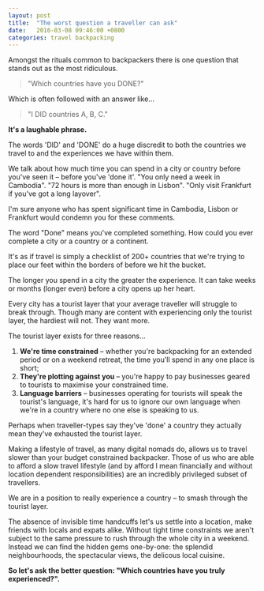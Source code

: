 ```yaml
---
layout: post
title:  "The worst question a traveller can ask"
date:   2016-03-08 09:46:00 +0800
categories: travel backpacking
---
```


Amongst the rituals common to backpackers there is one question that stands out as the most ridiculous.

> "Which countries have you DONE?"

Which is often followed with an answer like...

> "I DID countries A, B, C."

**It's a laughable phrase.**

The words 'DID' and 'DONE' do a huge discredit to both the countries we travel to and the experiences we have within them.

We talk about how much time you can spend in a city or country before you've seen it – before you've 'done it'. "You only need a week in Cambodia". "72 hours is more than enough in Lisbon". "Only visit Frankfurt if you've got a long layover".

I'm sure anyone who has spent significant time in Cambodia, Lisbon or Frankfurt would condemn you for these comments.

The word "Done" means you've completed something. How could you ever complete a city or a country or a continent.

It's as if travel is simply a checklist of 200+ countries that we're trying to place our feet within the borders of before we hit the bucket.

The longer you spend in a city the greater the experience. It can take weeks or months (longer even) before a city opens up her heart.

Every city has a tourist layer that your average traveller will struggle to break through. Though many are content with experiencing only the tourist layer, the hardiest will not. They want more.

The tourist layer exists for three reasons...

1. **We're time constrained** – whether you're backpacking for an extended period or on a weekend retreat, the time you'll spend in any one place is short;
2. **They're plotting against you** – you're happy to pay businesses geared to tourists to maximise your constrained time.
3. **Language barriers** – businesses operating for tourists will speak the tourist's language, it's hard for us to ignore our own language when we're in a country where no one else is speaking to us.

Perhaps when traveller-types say they've 'done' a country they actually mean they've exhausted the tourist layer.

Making a lifestyle of travel, as many digital nomads do, allows us to travel slower than your budget constrained backpacker. Those of us who are able to afford a slow travel lifestyle (and by afford I mean financially and without location dependent responsibilities) are an incredibly privileged subset of travellers.

We are in a position to really experience a country – to smash through the tourist layer.

The absence of invisible time handcuffs let's us settle into a location, make friends with locals and expats alike. Without tight time constraints we aren't subject to the same pressure to rush through the whole city in a weekend. Instead we can find the hidden gems one-by-one: the splendid neighbourhoods, the spectacular views, the delicous local cuisine.

**So let's ask the better question: "Which countries have you truly experienced?".**